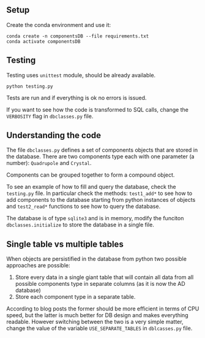 Setup
-----

Create the conda environment and use it:
```
conda create -n componentsDB --file requirements.txt
conda activate componentsDB
```

Testing
-------
Testing uses `unittest` module, should be already available.

`python testing.py`

Tests are run and if everything is ok no errors is issued.

If you want to see how the code is transformed to SQL calls,
change the `VERBOSITY` flag in `dbclasses.py` file.

Understanding the code
----------------------
The file `dbclasses.py` defines a set of components objects
that are stored in the database. There are two components 
type each with one parameter (a number): `Quadrupole` and 
`Crystal`.

Components can be grouped together to form a compound object.

To see an example of how to fill and query the database, 
check the `testing.py` file. In particular check the methods:
`test1_add*` to see how to add components to the database 
starting from python instances of objects and `test2_read*` 
functions to see how to query the database.

The database is of type `sqlite3` and is in memory, modify
the funciton `dbclasses.initialize` to store the database
in a single file.

Single table vs multiple tables
-------------------------------
When objects are persistified in the database from python
two possible approaches are possible:
 1. Store every data in a single giant table that will 
    contain all data from all possible components type in 
    separate columns (as it is now the AD database)
 2. Store each component type in a separate table.

 According to blog posts the former should be more efficient
 in terms of CPU speed, but the latter is much better for DB 
 design and makes everything readable. However switching
 between the two is a very simple matter, change the value 
 of the variable `USE_SEPARATE_TABLES` in `dblcasses.py` 
 file.

